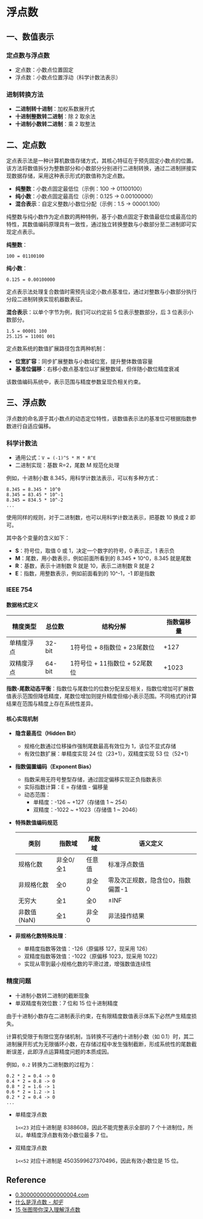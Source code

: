 # 浮点数

## 一、数值表示

### 定点数与浮点数

- 定点数：小数点位置固定
- 浮点数：小数点位置浮动（科学计数法表示）

### 进制转换方法

- **二进制转十进制**：加权系数展开式
- **十进制整数转二进制**：除 2 取余法
- **十进制小数转二进制**：乘 2 取整法

## 二、定点数

定点表示法是一种计算机数值存储方式，其核心特征在于预先固定小数点的位置。该方法将数值拆分为整数部分和小数部分分别进行二进制转换，通过二进制拼接实现数据存储，采用这种表示形式的数值称为定点数。

- **纯整数**：小数点固定最低位（示例：100 → 01100100）
- **纯小数**：小数点固定最高位（示例：0.125 → 0.00100000）
- **混合表示**：自定义整数/小数位分配（示例：1.5 → 00001.100）

纯整数与纯小数作为定点数的两种特例，基于小数点固定于数值最低位或最高位的特性，其数值编码原理具有一致性，通过独立转换整数与小数部分至二进制即可实现定点表示。

**纯整数**：

```
100 = 01100100
```

**纯小数**：

```
0.125 = 0.00100000
```

定点表示法处理复合数值时需预先设定小数点基准位，通过对整数与小数部分执行分段二进制转换实现机器数表征。

**混合表示**：以单个字节为例，我们可以约定前 5 位表示整数部分，后 3 位表示小数部分。

```
1.5 = 00001 100
25.125 = 11001 001
```

定点数系统的数值扩展路径包含两种机制：

- **位宽扩容**：同步扩展整数与小数域位宽，提升整体数值容量
- **基准位偏移**：右移小数点基准位以扩展整数域，但伴随小数位精度衰减

该数值编码系统中，表示范围与精度参数呈现负相关约束。

## 三、浮点数

浮点数的命名源于其小数点的动态定位特性，该数值表示法的基准位可根据指数参数进行自适应偏移。

### 科学计数法

- 通用公式：`V = (-1)^S * M * R^E`
- 二进制实现：基数 R=2，尾数 M 规范化处理

例如，十进制小数 8.345，用科学计数法表示，可以有多种方式：

```
8.345 = 8.345 * 10^0
8.345 = 83.45 * 10^-1
8.345 = 834.5 * 10^-2
...
```

使用同样的规则，对于二进制数，也可以用科学计数法表示，把基数 10 换成 2 即可。

其中各个变量的含义如下：

- **S**：符号位，取值 0 或 1，决定一个数字的符号，0 表示正，1 表示负
- **M**：尾数，用小数表示，例如前面所看到的 8.345 * 10^0，8.345 就是尾数
- **R**：基数，表示十进制数 R 就是 10，表示二进制数 R 就是 2
- **E**：指数，用整数表示，例如前面看到的 10^-1，-1 即是指数

### IEEE 754

#### 数据格式定义

| 精度类型   | 总位数 | 结构分解                      | 指数偏移量 |
| ---------- | ------ | ----------------------------- | ---------- |
| 单精度浮点 | 32-bit | 1符号位 + 8指数位 + 23尾数位  | +127       |
| 双精度浮点 | 64-bit | 1符号位 + 11指数位 + 52尾数位 | +1023      |

**指数-尾数动态平衡**：指数位与尾数位的位数分配呈反相关，指数位增加可扩展数值表示范围但降低精度，尾数位增加则提升精度但缩小表示范围。不同格式的计算结果在范围与精度上存在系统性差异。

#### 核心实现机制

- **隐含最高位（Hidden Bit）**
  - 规格化数通过位移操作强制尾数最高有效位为 1，该位不显式存储
  - 有效位数扩展：单精度实现 24 位（23+1），双精度实现 53 位（52+1）
- **指数偏置编码（Exponent Bias）**
  - 指数采用无符号整型存储，通过固定偏移实现正负指数表示
  - 实际指数计算：E = 存储值 - 偏移量
  - 动态范围：
    - 单精度：-126 ~ +127（存储值 1 ~ 254）
    - 双精度：-1022 ~ +1023（存储值 1 ~ 2046）
- **特殊数值编码规范**
  
  | 类别        | 指数域    | 尾数域 | 语义定义                          |
  | ----------- | --------- | ------ | --------------------------------- |
  | 规格化数    | 非全0/全1 | 任意值 | 标准浮点数值                      |
  | 非规格化数  | 全0       | 非全0  | 零及次正规数，隐含位0，指数偏置-1 |
  | 无穷大      | 全1       | 全0    | ±INF                              |
  | 非数值(NaN) | 全1       | 非全0  | 非法操作结果                      |
  
- **非规格化数特殊处理**：
  - 单精度指数等效值：-126（原偏移 127，现采用 126）
  - 双精度指数等效值：-1022（原偏移 1023，现采用 1022）
  - 实现从零到最小规格化数的平滑过渡，增强数值连续性

### 精度问题

- 十进制小数转二进制的截断现象
- 单双精度有效位数：7 位和 15 位十进制精度

由于十进制小数存在二进制表示约束，在有限精度数值表示体系下必然产生精度损失。

计算机受限于有限位宽存储机制，当转换不可通约十进制小数（如 0.1）时，其二进制展开形式为无限循环小数，在存储过程中发生强制截断，形成系统性的尾数截断误差，此即浮点运算精度问题的本质成因。

例如，`0.2` 转换为二进制数的过程为：

```
0.2 * 2 = 0.4 -> 0
0.4 * 2 = 0.8 -> 0
0.8 * 2 = 1.6 -> 1
0.6 * 2 = 1.2 -> 1
0.2 * 2 = 0.4 -> 0
...
```

- 单精度浮点数

  `1<<23` 对应十进制是 8388608，因此不能完整表示全部的 7 个十进制位，所以，单精度浮点数有效小数位最多 7 位。

- 双精度浮点数

  `1<<52` 对应十进制是 4503599627370496，因此有效小数位是 15 位。

## Reference

- [0.30000000000000004.com](https://0.30000000000000004.com/)
- [什么是浮点数 - *知乎*](https://zhuanlan.zhihu.com/p/339949186)
- [15 张图带你深入理解浮点数](https://polarisxu.studygolang.com/posts/basic/diagram-float-point/)

